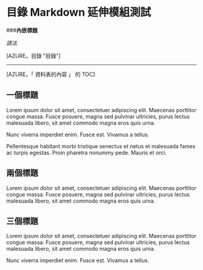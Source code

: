 <properties linkid="example-toc-extension-inline-heading" urlDisplayName="TOC Markdown Extension Test" pageTitle="目錄 Markdown 延伸模組測試" title="TOC Markdown Extension Test" metaKeywords="southworks" description="測試目錄 Markdown 延伸模組。" metaCanonical="" disqusComments="1" umbracoNaviHide="0" writer="f2bo" services="" solutions="" documentationCenter="" authors="" videoId="" scriptId="" />

# 目錄 Markdown 延伸模組測試

###**內嵌標題**

*語法*

&lbrack;AZURE。目錄 &quot;目錄&quot;&rbrack;

<hr />

[AZURE。「 資料表的內容 」 的 TOC]

## 一個標題
Lorem ipsum dolor sit amet, consectetuer adipiscing elit. Maecenas porttitor congue massa. Fusce posuere, magna sed pulvinar ultricies, purus lectus malesuada libero, sit amet commodo magna eros quis urna.

Nunc viverra imperdiet enim. Fusce est. Vivamus a tellus.

Pellentesque habitant morbi tristique senectus et netus et malesuada fames ac turpis egestas. Proin pharetra nonummy pede. Mauris et orci.

## 兩個標題
Lorem ipsum dolor sit amet, consectetuer adipiscing elit. Maecenas porttitor congue massa. Fusce posuere, magna sed pulvinar ultricies, purus lectus malesuada libero, sit amet commodo magna eros quis urna.

## 三個標題
Lorem ipsum dolor sit amet, consectetuer adipiscing elit. Maecenas porttitor congue massa. Fusce posuere, magna sed pulvinar ultricies, purus lectus malesuada libero, sit amet commodo magna eros quis urna.

Nunc viverra imperdiet enim. Fusce est. Vivamus a tellus.
